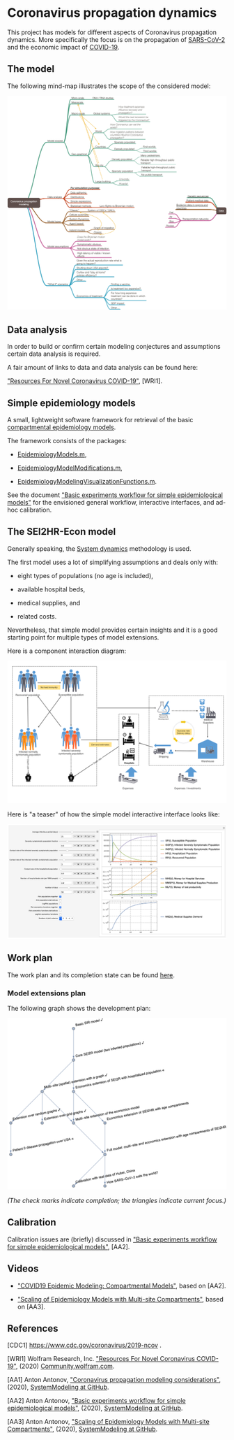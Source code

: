 # Coronavirus propagation dynamics

This project has models for different aspects of Coronavirus propagation dynamics.
More specifically the focus is on the propagation of 
[SARS-CoV-2](https://en.wikipedia.org/wiki/Severe_acute_respiratory_syndrome_coronavirus_2)
and the economic impact of 
[COVID-19](https://en.wikipedia.org/wiki/Coronavirus_disease_2019). 

## The model

The following mind-map illustrates the scope of the considered model:

![Coronavirus-propagation-modeling-mind-map](./Diagrams/Coronavirus-propagation-modeling-mind-map.png)


## Data analysis

In order to build or confirm certain modeling conjectures and assumptions certain data analysis is required.

A fair amount of links to data and data analysis can be found here:

["Resources For Novel Coronavirus COVID-19"](https://community.wolfram.com/groups/-/m/t/1872608), \[WRI1\].

## Simple epidemiology models

A small, lightweight software framework for retrieval of the basic 
[compartmental epidemiology models](https://en.wikipedia.org/wiki/Compartmental_models_in_epidemiology).

The framework consists of the packages:

- [EpidemiologyModels.m](./WL/EpidemiologyModels.m),

- [EpidemiologyModelModifications.m](./WL/EpidemiologyModelModifications.m),

- [EpidemiologyModelingVisualizationFunctions.m](./WL/EpidemiologyModelingVisualizationFunctions.m).

See the document 
["Basic experiments workflow for simple epidemiological models"](./Documents/Basic-experiments-workflow-for-simple-epidemiological-models.md)
for the envisioned general workflow, interactive interfaces, and ad-hoc calibration.   


## The SEI2HR-Econ model

Generally speaking, the 
[System dynamics](https://en.wikipedia.org/wiki/System_dynamics) 
methodology is used. 

The first model uses a lot of simplifying assumptions and deals only with:

- eight types of populations (no age is included),

- available hospital beds,

- medical supplies, and

- related costs.

Nevertheless, that simple model provides certain insights and it is a good starting point for multiple types of
model extensions. 

Here is a component interaction diagram:

![Coronavirus-propagation-simple-dynamics](./Diagrams/Coronavirus-propagation-simple-dynamics.jpeg)

Here is "a teaser" of how the simple model interactive interface looks like:

![Coronavirus-propagation-interactive-modeling-teaser](./Diagrams/Coronavirus-propagation-interactive-modeling-teaser-2.png)

## Work plan

The work plan and its completion state can be found 
[here](./org/Coronavirus-propagation-work-plan.org).

### Model extensions plan

The following graph shows the development plan:
 
 ![Coronavirus-propagation-modeling-development-plan-graph](./Diagrams/Coronavirus-propagation-modeling-development-plan-graph.png)
 
*(The check marks indicate completion; the triangles indicate current focus.)*
 

## Calibration

Calibration issues are (briefly) discussed in
["Basic experiments workflow for simple epidemiological models"](https://github.com/antononcube/SystemModeling/blob/master/Projects/Coronavirus-propagation-dynamics/Documents/Basic-experiments-workflow-for-simple-epidemiological-models.md), 
\[AA2\].

## Videos

- ["COVID19 Epidemic Modeling: Compartmental Models"](https://www.twitch.tv/videos/566141765), based on \[AA2\].

- ["Scaling of Epidemiology Models with Multi-site Compartments"](https://www.twitch.tv/videos/566703353), based on \[AA3\].

## References

\[CDC1\] https://www.cdc.gov/coronavirus/2019-ncov .

\[WRI1\] Wolfram Research, Inc.
["Resources For Novel Coronavirus COVID-19"](https://community.wolfram.com/groups/-/m/t/1872608), 
(2020)
[Community.wolfram.com](https://community.wolfram.com/). 

\[AA1\] Anton Antonov, 
["Coronavirus propagation modeling considerations"](https://github.com/antononcube/SystemModeling/blob/master/Projects/Coronavirus-propagation-dynamics/Documents/Coronavirus-propagation-modeling-considerations.md), 
(2020), 
[SystemModeling at GitHub](https://github.com/antononcube/SystemModeling).

\[AA2\] Anton Antonov, 
["Basic experiments workflow for simple epidemiological models"](https://github.com/antononcube/SystemModeling/blob/master/Projects/Coronavirus-propagation-dynamics/Documents/Basic-experiments-workflow-for-simple-epidemiological-models.md), 
(2020), 
[SystemModeling at GitHub](https://github.com/antononcube/SystemModeling).

\[AA3\] Anton Antonov, 
["Scaling of Epidemiology Models with Multi-site Compartments"](https://github.com/antononcube/SystemModeling/blob/master/Projects/Coronavirus-propagation-dynamics/Documents/Scaling-of-epidemiology-models-with-multi-site-compartments.md),
(2020), 
[SystemModeling at GitHub](https://github.com/antononcube/SystemModeling).

